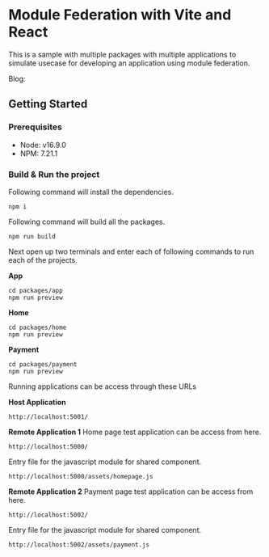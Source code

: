 # Module Federation with Vite and React

This is a sample with multiple packages with multiple applications to simulate usecase for developing
an application using module federation.

Blog: 

## Getting Started

### Prerequisites
  - Node: v16.9.0
  - NPM: 7.21.1

### Build & Run the project
Following command will install the dependencies.

`npm i`

Following command will build all the packages.

`npm run build`

Next open up two terminals and enter each of  following commands to run each of the projects.

**App**

```
cd packages/app
npm run preview
```

**Home**

```
cd packages/home
npm run preview
```
**Payment**

```
cd packages/payment
npm run preview
```

Running applications can be access through these URLs

**Host Application**

`http://localhost:5001/`

**Remote Application 1**
Home page test application can be access from here.

`http://localhost:5000/`

Entry file for the javascript module for shared component.

`http://localhost:5000/assets/homepage.js`

**Remote Application 2**
Payment page test application can be access from here.

`http://localhost:5002/`

Entry file for the javascript module for shared component.

`http://localhost:5002/assets/payment.js`


